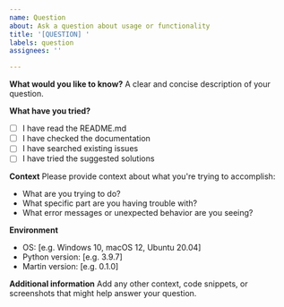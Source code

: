 ```yaml
---
name: Question
about: Ask a question about usage or functionality
title: '[QUESTION] '
labels: question
assignees: ''

---
```


**What would you like to know?**
A clear and concise description of your question.

**What have you tried?**
- [ ] I have read the README.md
- [ ] I have checked the documentation
- [ ] I have searched existing issues
- [ ] I have tried the suggested solutions

**Context**
Please provide context about what you're trying to accomplish:
- What are you trying to do?
- What specific part are you having trouble with?
- What error messages or unexpected behavior are you seeing?

**Environment**
- OS: [e.g. Windows 10, macOS 12, Ubuntu 20.04]
- Python version: [e.g. 3.9.7]
- Martin version: [e.g. 0.1.0]

**Additional information**
Add any other context, code snippets, or screenshots that might help answer your question.
